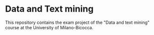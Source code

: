 # Data and Text mining
This repository contains the exam project of the "Data and text mining" course at the University of Milano-Bicocca.
